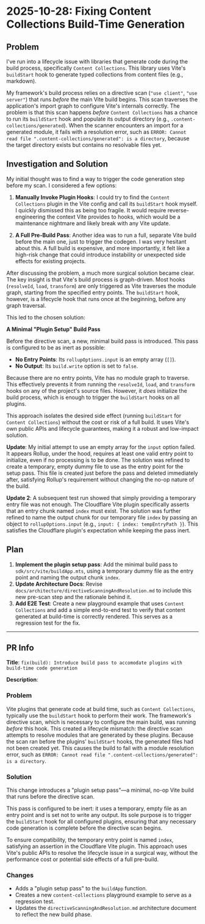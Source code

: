 # 2025-10-28: Fixing Content Collections Build-Time Generation

## Problem

I've run into a lifecycle issue with libraries that generate code during the build process, specifically `Content Collections`. This library uses Vite's `buildStart` hook to generate typed collections from content files (e.g., markdown).

My framework's build process relies on a directive scan (`"use client"`, `"use server"`) that runs *before* the main Vite build begins. This scan traverses the application's import graph to configure Vite's internals correctly. The problem is that this scan happens *before* `Content Collections` has a chance to run its `buildStart` hook and populate its output directory (e.g., `.content-collections/generated`). When the scanner encounters an import for a generated module, it fails with a resolution error, such as `ERROR: Cannot read file ".content-collections/generated": is a directory`, because the target directory exists but contains no resolvable files yet.

## Investigation and Solution

My initial thought was to find a way to trigger the code generation step before my scan. I considered a few options:

1.  **Manually Invoke Plugin Hooks**: I could try to find the `Content Collections` plugin in the Vite config and call its `buildStart` hook myself. I quickly dismissed this as being too fragile. It would require reverse-engineering the context Vite provides to hooks, which would be a maintenance nightmare and likely break with any Vite update.

2.  **A Full Pre-Build Pass**: Another idea was to run a full, separate Vite build before the main one, just to trigger the codegen. I was very hesitant about this. A full build is expensive, and more importantly, it felt like a high-risk change that could introduce instability or unexpected side effects for existing projects.

After discussing the problem, a much more surgical solution became clear. The key insight is that Vite's build process is graph-driven. Most hooks (`resolveId`, `load`, `transform`) are only triggered as Vite traverses the module graph, starting from the specified entry points. The `buildStart` hook, however, is a lifecycle hook that runs once at the beginning, before any graph traversal.

This led to the chosen solution:

**A Minimal "Plugin Setup" Build Pass**

Before the directive scan, a new, minimal build pass is introduced. This pass is configured to be as inert as possible:
*   **No Entry Points**: Its `rollupOptions.input` is an empty array (`[]`).
*   **No Output**: Its `build.write` option is set to `false`.

Because there are no entry points, Vite has no module graph to traverse. This effectively prevents it from running the `resolveId`, `load`, and `transform` hooks on any of the project's source files. However, it *does* initialize the build process, which is enough to trigger the `buildStart` hooks on all plugins.

This approach isolates the desired side effect (running `buildStart` for `Content Collections`) without the cost or risk of a full build. It uses Vite's own public APIs and lifecycle guarantees, making it a robust and low-impact solution.

**Update**: My initial attempt to use an empty array for the `input` option failed. It appears Rollup, under the hood, requires at least one valid entry point to initialize, even if no processing is to be done. The solution was refined to create a temporary, empty dummy file to use as the entry point for the setup pass. This file is created just before the pass and deleted immediately after, satisfying Rollup's requirement without changing the no-op nature of the build.

**Update 2**: A subsequent test run showed that simply providing a temporary entry file was not enough. The Cloudflare Vite plugin specifically asserts that an entry chunk named `index` must exist. The solution was further refined to name the output chunk for our temporary file `index` by passing an object to `rollupOptions.input` (e.g., `input: { index: tempEntryPath }`). This satisfies the Cloudflare plugin's expectation while keeping the pass inert.

## Plan

1.  **Implement the plugin setup pass**: Add the minimal build pass to `sdk/src/vite/buildApp.mts`, using a temporary dummy file as the entry point and naming the output chunk `index`.
2.  **Update Architecture Docs**: Revise `docs/architecture/directiveScanningAndResolution.md` to include this new pre-scan step and the rationale behind it.
3.  **Add E2E Test**: Create a new playground example that uses `Content Collections` and add a simple end-to-end test to verify that content generated at build-time is correctly rendered. This serves as a regression test for the fix.

---

## PR Info

**Title**: `fix(build): Introduce build pass to accomodate plugins with build-time code generation`

**Description**:

### Problem

Vite plugins that generate code at build time, such as `Content Collections`, typically use the `buildStart` hook to perform their work. The framework's directive scan, which is necessary to configure the main build, was running *before* this hook. This created a lifecycle mismatch: the directive scan attempts to resolve modules that are generated by these plugins. Because the scan ran before the plugins' `buildStart` hooks, the generated files had not been created yet. This causes the build to fail with a module resolution error, such as `ERROR: Cannot read file ".content-collections/generated": is a directory`.

### Solution

This change introduces a "plugin setup pass"—a minimal, no-op Vite build that runs before the directive scan.

This pass is configured to be inert: it uses a temporary, empty file as an entry point and is set not to write any output. Its sole purpose is to trigger the `buildStart` hook for all configured plugins, ensuring that any necessary code generation is complete before the directive scan begins.

To ensure compatibility, the temporary entry point is named `index`, satisfying an assertion in the Cloudflare Vite plugin. This approach uses Vite's public APIs to resolve the lifecycle issue in a surgical way, without the performance cost or potential side effects of a full pre-build.

### Changes

-   Adds a "plugin setup pass" to the `buildApp` function.
-   Creates a new `content-collections` playground example to serve as a regression test.
-   Updates the `directiveScanningAndResolution.md` architecture document to reflect the new build phase.
